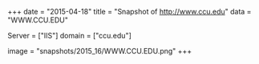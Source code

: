 
+++
date = "2015-04-18"
title = "Snapshot of http://www.ccu.edu"
data = "WWW.CCU.EDU"

Server = ["IIS"]
domain = ["ccu.edu"]

  image = "snapshots/2015_16/WWW.CCU.EDU.png"
+++
#
